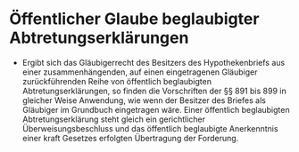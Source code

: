 # Öffentlicher Glaube beglaubigter Abtretungserklärungen

- Ergibt sich das Gläubigerrecht des Besitzers des Hypothekenbriefs aus einer zusammenhängenden, auf einen eingetragenen Gläubiger zurückführenden Reihe von öffentlich beglaubigten Abtretungserklärungen, so finden die Vorschriften der §§ 891 bis 899 in gleicher Weise Anwendung, wie wenn der Besitzer des Briefes als Gläubiger im Grundbuch eingetragen wäre. Einer öffentlich beglaubigten Abtretungserklärung steht gleich ein gerichtlicher Überweisungsbeschluss und das öffentlich beglaubigte Anerkenntnis einer kraft Gesetzes erfolgten Übertragung der Forderung.

